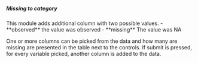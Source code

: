 <h5>Missing to category</h5>
This module adds additional column with two possible values.
- **observed** the value was observed
- **missing** The value was NA

One or more columns can be picked from the data and how many are missing are
presented in the table next to the controls. If submit is pressed, for every
variable picked, another column is added to the data.
